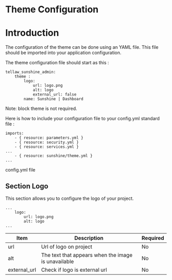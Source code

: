 # Theme Configuration

# Introduction

The configuration of the theme can be done using an YAML file. This file should be imported into your application configuration.

The theme configuration file should start as this :
```
tellaw_sunshine_admin:
    theme :
        logo:
            url: logo.png
            alt: logo
            external_url: false
        name: Sunshine | Dashboard
```

Note: block theme is not required.

Here is how to include your configuration file to your config.yml standard file :
```
imports:
    - { resource: parameters.yml }
    - { resource: security.yml }
    - { resource: services.yml }
...
    - { resource: sunshine/theme.yml }
...
```
config.yml file


## Section Logo

This section allows you to configure the logo of your project.

```
...
    logo:
        url: logo.png
        alt: logo
...
```
| Item                          | Description                                            | Required|
|-------------------------------|--------------------------------------------------------|----------
| url                           | Url of logo on project                                 | No      |
| alt                           | The text that appears when the image is unavailable    | No      |
| external_url                  | Check if logo is external url                          | No      |